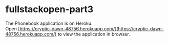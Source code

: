 # fullstackopen-part3

The Phonebook application is on Heroku.\
Open [https://cryptic-dawn-48756.herokuapp.com/](https://cryptic-dawn-48756.herokuapp.com/) to view the application in browser.